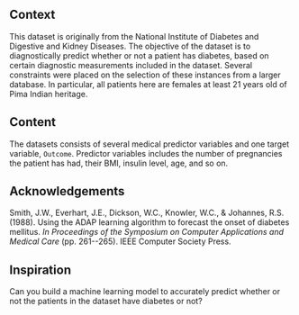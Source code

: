 ## Context
This dataset is originally from the National Institute of Diabetes and Digestive and Kidney Diseases. The objective of the dataset is to diagnostically predict whether or not a patient has diabetes, based on certain diagnostic measurements included in the dataset. Several constraints were placed on the selection of these instances from a larger database. In particular, all patients here are females at least 21 years old of Pima Indian heritage.

## Content
The datasets consists of several medical predictor variables and one target variable, `Outcome`. Predictor variables includes the number of pregnancies the patient has had, their BMI, insulin level, age, and so on.

## Acknowledgements
Smith, J.W., Everhart, J.E., Dickson, W.C., Knowler, W.C., & Johannes, R.S. (1988). Using the ADAP learning algorithm to forecast the onset of diabetes mellitus. _In Proceedings of the Symposium on Computer Applications and Medical Care_ (pp. 261--265). IEEE Computer Society Press.

## Inspiration
Can you build a machine learning model to accurately predict whether or not the patients in the dataset have diabetes or not?